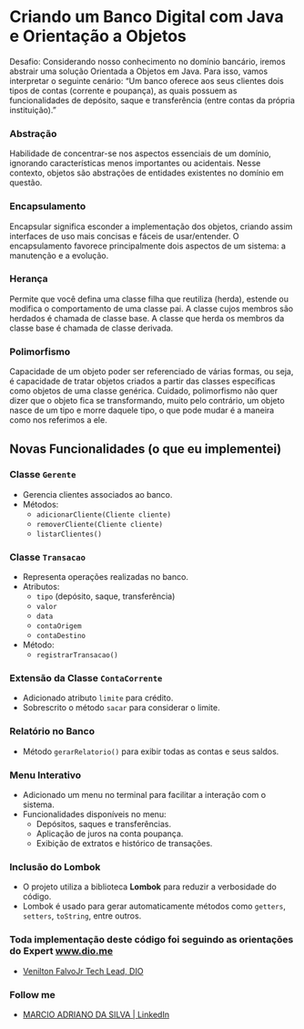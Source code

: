 # Criando um Banco Digital com Java e Orientação a Objetos

Desafio: Considerando nosso conhecimento no domínio bancário, iremos abstrair uma solução Orientada a Objetos em Java. Para isso, vamos interpretar o seguinte cenário:
“Um banco oferece aos seus clientes dois tipos de contas (corrente e poupança), as quais possuem as funcionalidades de depósito, saque e transferência (entre contas da própria instituição).”

### Abstração
Habilidade de concentrar-se nos aspectos essenciais de um domínio, ignorando características menos importantes ou acidentais. Nesse contexto, objetos são abstrações de entidades existentes no domínio em questão.

### Encapsulamento
Encapsular significa esconder a implementação dos objetos, criando assim interfaces de uso mais concisas e fáceis de usar/entender. O encapsulamento favorece principalmente dois aspectos de um sistema: a manutenção e a evolução.

### Herança
Permite que você defina uma classe filha que reutiliza (herda), estende ou modifica o comportamento de uma classe pai. A classe cujos membros são herdados é chamada de classe base. A classe que herda os membros da classe base é chamada de classe derivada.

### Polimorfismo
Capacidade de um objeto poder ser referenciado de várias formas, ou seja, é capacidade de tratar objetos criados a partir das classes específicas como objetos de uma classe genérica. Cuidado, polimorfismo não quer dizer que o objeto fica se transformando, muito pelo contrário, um objeto nasce de um tipo e morre daquele tipo, o que pode mudar é a maneira como nos referimos a ele.

## Novas Funcionalidades (o que eu implementei)

### Classe `Gerente`
- Gerencia clientes associados ao banco.
- Métodos:
  - `adicionarCliente(Cliente cliente)`
  - `removerCliente(Cliente cliente)`
  - `listarClientes()`

### Classe `Transacao`
- Representa operações realizadas no banco.
- Atributos:
  - `tipo` (depósito, saque, transferência)
  - `valor`
  - `data`
  - `contaOrigem`
  - `contaDestino`
- Método:
  - `registrarTransacao()`

### Extensão da Classe `ContaCorrente`
- Adicionado atributo `limite` para crédito.
- Sobrescrito o método `sacar` para considerar o limite.

### Relatório no Banco
- Método `gerarRelatorio()` para exibir todas as contas e seus saldos.

### Menu Interativo
- Adicionado um menu no terminal para facilitar a interação com o sistema.
- Funcionalidades disponíveis no menu:
  - Depósitos, saques e transferências.
  - Aplicação de juros na conta poupança.
  - Exibição de extratos e histórico de transações.

### Inclusão do Lombok
- O projeto utiliza a biblioteca **Lombok** para reduzir a verbosidade do código.
- Lombok é usado para gerar automaticamente métodos como `getters`, `setters`, `toString`, entre outros.


### Toda implementação deste código foi seguindo as orientações do Expert www.dio.me

* [Venilton FalvoJr Tech Lead, DIO](https://www.linkedin.com/in/falvojr)

### Follow me

* [MARCIO ADRIANO DA SILVA | LinkedIn](https://www.linkedin.com/in/mads1974/)
